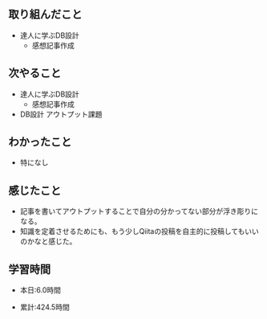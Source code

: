 ## 取り組んだこと
- 達人に学ぶDB設計
  - 感想記事作成

## 次やること
- 達人に学ぶDB設計
  - 感想記事作成
- DB設計 アウトプット課題

  
## わかったこと
- 特になし

## 感じたこと
- 記事を書いてアウトプットすることで自分の分かってない部分が浮き彫りになる。
- 知識を定着させるためにも、もう少しQiitaの投稿を自主的に投稿してもいいのかなと感じた。

## 学習時間
- 本日:6.0時間

- 累計:424.5時間
